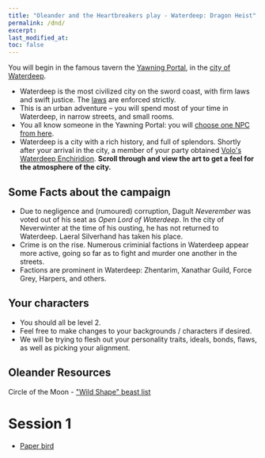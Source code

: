 ```yaml
---
title: "Oleander and the Heartbreakers play - Waterdeep: Dragon Heist"
permalink: /dnd/
excerpt:
last_modified_at:
toc: false
---
```


You will begin in the famous tavern the [Yawning Portal](https://rtgodwin.com/dnd/1001.png), in the [city of Waterdeep](https://rtgodwin.com/dnd/wdhplayer.jpg).

- Waterdeep is the most civilized city on the sword coast, with firm laws and swift justice. The [laws](https://rtgodwin.com/dnd/c002.png) are enforced strictly.
- This is an urban adventure – you will spend most of your time in Waterdeep, in narrow streets, and small rooms.
- You all know someone in the Yawning Portal: you will [choose one NPC from here](https://rtgodwin.com/dnd/c001.png).
- Waterdeep is a city with a rich history, and full of splendors. Shortly after your arrival in the city, a member of your party obtained [Volo's Waterdeep Enchiridion](https://5e.tools/adventure.html#wdh,10). **Scroll through and view the art to get a feel for the atmosphere of the city.**

## Some Facts about the campaign

- Due to negligence and (rumoured) corruption, Dagult *Neverember* was voted out of his seat as *Open Lord of Waterdeep*. In the city of Neverwinter at the time of his ousting, he has not returned to Waterdeep. Laeral Silverhand has taken his place.
- Crime is on the rise. Numerous criminial factions in Waterdeep appear more active, going so far as to fight and murder one another in the streets.
- Factions are prominent in Waterdeep: Zhentarim, Xanathar Guild, Force Grey, Harpers, and others.

## Your characters

- You should all be level 2.
- Feel free to make changes to your backgrounds / characters if desired.
- We will be trying to flesh out your personality traits, ideals, bonds, flaws, as well as picking your alignment.

## Oleander Resources
Circle of the Moon - ["Wild Shape" beast list](https://docs.google.com/spreadsheets/d/1dTGapgzFstOdRr5EJEV6sAhtNSYi0QsX-Tgr2GRutWI/edit#gid=2001884058)

# Session 1

- [Paper bird](https://rtgodwin.com/dnd/paperbird.png)
